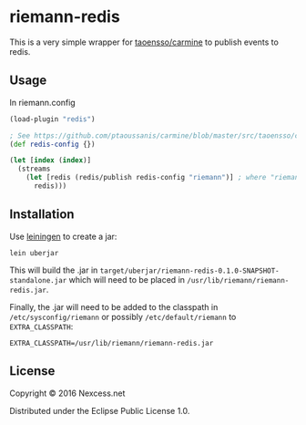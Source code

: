 # riemann-redis

This is a very simple wrapper for [taoensso/carmine](https://github.com/ptaoussanis/carmine) to publish
events to redis.

## Usage
In riemann.config

```clojure
(load-plugin "redis")

; See https://github.com/ptaoussanis/carmine/blob/master/src/taoensso/carmine.clj#L21 for options
(def redis-config {})

(let [index (index)]
  (streams
    (let [redis (redis/publish redis-config "riemann")] ; where "riemann" can be any channel
      redis)))

```

## Installation

Use [leiningen](http://leiningen.org) to create a jar:
```
lein uberjar
```

This will build the .jar in `target/uberjar/riemann-redis-0.1.0-SNAPSHOT-standalone.jar`
which will need to be placed in `/usr/lib/riemann/riemann-redis.jar`.

Finally, the .jar will need to be added to the classpath in `/etc/sysconfig/riemann`
or possibly `/etc/default/riemann` to `EXTRA_CLASSPATH`:
```
EXTRA_CLASSPATH=/usr/lib/riemann/riemann-redis.jar
```

## License

Copyright © 2016 Nexcess.net

Distributed under the Eclipse Public License 1.0.
